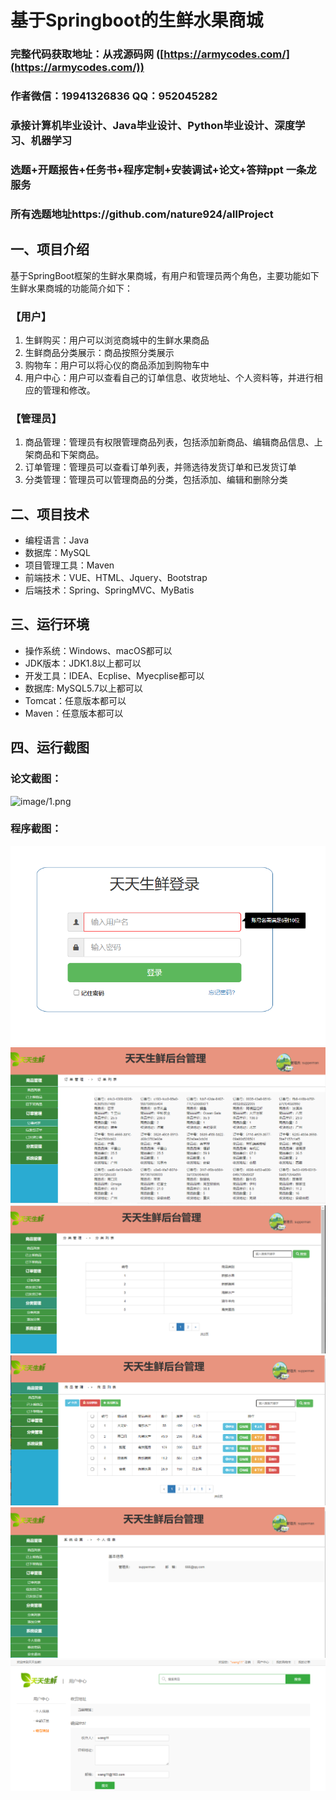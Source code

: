 基于Springboot的生鲜水果商城
=
### 完整代码获取地址：从戎源码网 ([https://armycodes.com/](https://armycodes.com/))
### 作者微信：19941326836  QQ：952045282 
### 承接计算机毕业设计、Java毕业设计、Python毕业设计、深度学习、机器学习
### 选题+开题报告+任务书+程序定制+安装调试+论文+答辩ppt 一条龙服务
### 所有选题地址https://github.com/nature924/allProject

一、项目介绍
---
基于SpringBoot框架的生鲜水果商城，有用户和管理员两个角色，主要功能如下
生鲜水果商城的功能简介如下：

### 【用户】
1. 生鲜购买：用户可以浏览商城中的生鲜水果商品
2. 生鲜商品分类展示：商品按照分类展示
3. 购物车：用户可以将心仪的商品添加到购物车中
4. 用户中心：用户可以查看自己的订单信息、收货地址、个人资料等，并进行相应的管理和修改。

### 【管理员】
1. 商品管理：管理员有权限管理商品列表，包括添加新商品、编辑商品信息、上架商品和下架商品。
2. 订单管理：管理员可以查看订单列表，并筛选待发货订单和已发货订单
3. 分类管理：管理员可以管理商品的分类，包括添加、编辑和删除分类







二、项目技术
---
- 编程语言：Java
- 数据库：MySQL
- 项目管理工具：Maven
- 前端技术：VUE、HTML、Jquery、Bootstrap
- 后端技术：Spring、SpringMVC、MyBatis

三、运行环境
---
- 操作系统：Windows、macOS都可以
- JDK版本：JDK1.8以上都可以
- 开发工具：IDEA、Ecplise、Myecplise都可以
- 数据库: MySQL5.7以上都可以
- Tomcat：任意版本都可以
- Maven：任意版本都可以

四、运行截图
---
### 论文截图：
![image/1.png](limage/1.png)

### 程序截图：
![image/1.png](image/1.png)
![image/1.png](image/2.png)
![image/1.png](image/3.png)
![image/1.png](image/4.png)
![image/1.png](image/5.png)
![image/1.png](image/6.png)



